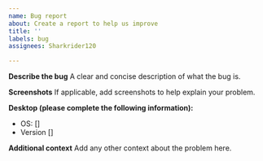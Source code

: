```yaml
---
name: Bug report
about: Create a report to help us improve
title: ''
labels: bug
assignees: Sharkrider120

---
```


**Describe the bug**
A clear and concise description of what the bug is.


**Screenshots**
If applicable, add screenshots to help explain your problem.

**Desktop (please complete the following information):**
 - OS: []
 - Version []

**Additional context**
Add any other context about the problem here.
